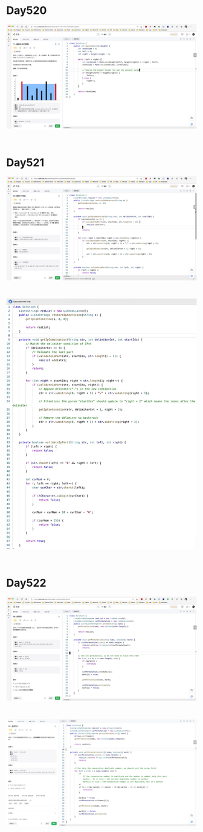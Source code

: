 # Day520

![day520](assets/day520.png)

&nbsp;

# Day521

![day521-01](assets/day521-01.png)

&nbsp;

![day521](assets/day521.png)

&nbsp;

# Day522

![day522-01](assets/day522-01.png)

&nbsp;

![day522-02](assets/day522-02.png)











